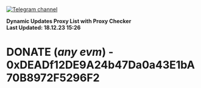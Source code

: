 [![Telegram channel](https://img.shields.io/endpoint?url=https://runkit.io/damiankrawczyk/telegram-badge/branches/master?url=https://t.me/n4z4v0d)](https://t.me/n4z4v0d) 

**Dynamic Updates Proxy List with Proxy Checker**  
**Last Updated: 18.12.23 15:26**

# DONATE (_any evm_) - 0xDEADf12DE9A24b47Da0a43E1bA70B8972F5296F2
